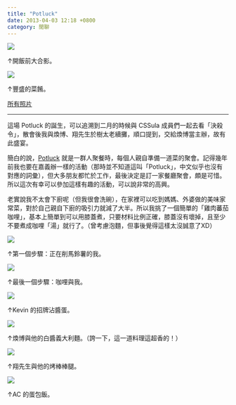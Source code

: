 ```yaml
---
title: "Potluck"
date: 2013-04-03 12:18 +0800
category: 閒聊
---
```


![](/images/potluck/19.jpg)

↑開飯前大合影。

![](/images/potluck/16.jpg)

↑豐盛的菜餚。

[所有照片](/images/potluck/)

---

這場 Potluck 的誕生，可以追溯到二月的時候與 CSSula 成員們一起去看「決殺令」，散會後我與煥博、翔先生於樹太老續攤，順口提到，交給煥博當主辦，故有此盛宴。

簡白的說，[Potluck](http://en.wikipedia.org/wiki/Potluck) 就是一群人聚餐時，每個人親自準備一道菜的聚會。記得幾年前我也要在嘉義辦一樣的活動（那時並不知道這叫「Potluck」，中文似乎也沒有對應的詞彙），但大多朋友都忙於工作，最後決定是訂一家餐廳聚會，頗是可惜。所以這次有幸可以參加這樣有趣的活動，可以說非常的高興。

老實說我不太會下廚呢（但我很會洗碗），在家裡可以吃到媽媽、外婆做的美味家常菜，對於自己親自下廚的吸引力就減了大半。所以我挑了一個簡單的「雞肉蕃茄咖哩」，基本上簡單到可以用膝蓋煮，只要材料比例正確，膝蓋沒有壞掉，且至少不要煮成咖哩「湯」就行了。（曾考慮泡麵，但事後覺得這樣太沒誠意了XD）

<!-- more -->

![](/images/potluck/1.jpg)

↑第一個步驟：正在削馬鈴薯的我。

![](/images/potluck/28.jpg)

↑最後一個步驟：咖哩與我。

![](/images/potluck/26.jpg)

↑Kevin 的招牌沾醬蛋。

![](/images/potluck/27.jpg)

↑煥博與他的白醬義大利麵。（誇一下，這一道料理這超香的！）

![](/images/potluck/30.jpg)

↑翔先生與他的烤棒棒腿。

![](/images/potluck/20.jpg)

↑AC 的蛋包飯。
